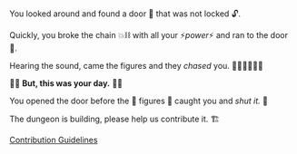  You looked around and found a door 🤔 that was not locked 🔓.

 Quickly, you broke the chain 💥⛓ with all your ⚡*power*⚡ and ran to the door 🚪.

 Hearing the sound, came the figures and they *chased* you. 🏃🏽‍♀️🏃🏽‍♂️

 🦸‍♀️ **But, this was your day.** 🦸‍♂️

 You opened the door before the 👿 figures 👿 caught you and *shut it.* 🚪



 The dungeon is building, please help us contribute it. 🏗

[Contribution Guidelines](../../../README.md#contribution-guidelines)
